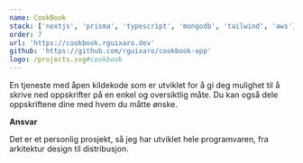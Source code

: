 ```yaml
---
name: CookBook
stack: ['nextjs', 'prisma', 'typescript', 'mongodb', 'tailwind', 'aws']
order: 7
url: 'https://cookbook.rguixaro.dev'
github: 'https://github.com/rguixaro/cookbook-app'
logo: /projects.svg#cookbook
---
```


En tjeneste med åpen kildekode som er utviklet for å gi deg mulighet til å skrive ned
oppskrifter på en enkel og oversiktlig måte. Du kan også dele oppskriftene dine med
hvem du måtte ønske.

<b>Ansvar</b>

Det er et personlig prosjekt, så jeg har utviklet hele programvaren, fra arkitektur
design til distribusjon.
